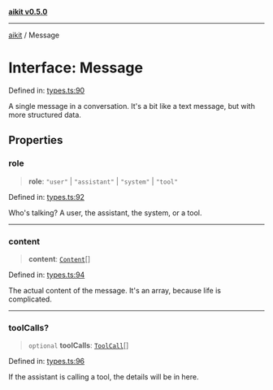 [**aikit v0.5.0**](../README.md)

---

[aikit](../README.md) / Message

# Interface: Message

Defined in: [types.ts:90](https://github.com/chinmaymk/aikit/blob/main/src/types.ts#L90)

A single message in a conversation. It's a bit like a text message, but with more structured data.

## Properties

### role

> **role**: `"user"` \| `"assistant"` \| `"system"` \| `"tool"`

Defined in: [types.ts:92](https://github.com/chinmaymk/aikit/blob/main/src/types.ts#L92)

Who's talking? A user, the assistant, the system, or a tool.

---

### content

> **content**: [`Content`](../type-aliases/Content.md)[]

Defined in: [types.ts:94](https://github.com/chinmaymk/aikit/blob/main/src/types.ts#L94)

The actual content of the message. It's an array, because life is complicated.

---

### toolCalls?

> `optional` **toolCalls**: [`ToolCall`](ToolCall.md)[]

Defined in: [types.ts:96](https://github.com/chinmaymk/aikit/blob/main/src/types.ts#L96)

If the assistant is calling a tool, the details will be in here.
